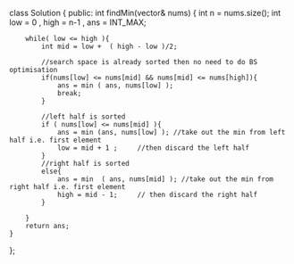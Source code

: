 class Solution {
public:
    int findMin(vector<int>& nums) {
        int n = nums.size();
        int low = 0 , high = n-1 , ans = INT_MAX;

        while( low <= high ){
            int mid = low +  ( high - low )/2;

            //search space is already sorted then no need to do BS optimisation
            if(nums[low] <= nums[mid] && nums[mid] <= nums[high]){
                ans = min ( ans, nums[low] );
                break;
            }

            //left half is sorted
            if ( nums[low] <= nums[mid] ){
                ans = min (ans, nums[low] ); //take out the min from left half i.e. first element
                low = mid + 1 ;     //then discard the left half
            }
            //right half is sorted
            else{
                ans = min  ( ans, nums[mid] ); //take out the min from right half i.e. first element
                high = mid - 1;     // then discard the right half
            }

        }
        return ans;
    }
};
